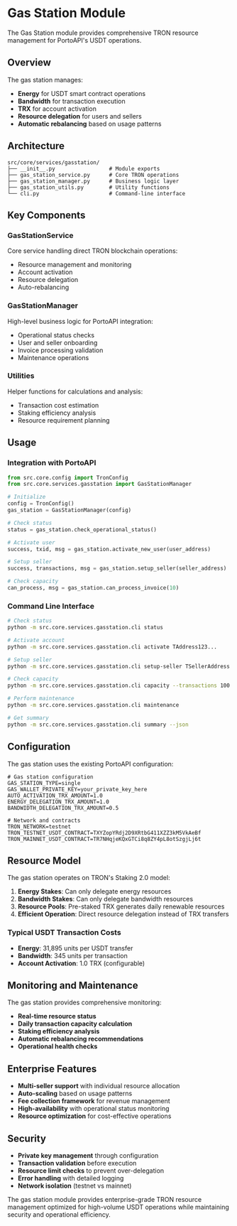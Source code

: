 # Gas Station Module

The Gas Station module provides comprehensive TRON resource management for PortoAPI's USDT operations.

## Overview

The gas station manages:
- **Energy** for USDT smart contract operations
- **Bandwidth** for transaction execution  
- **TRX** for account activation
- **Resource delegation** for users and sellers
- **Automatic rebalancing** based on usage patterns

## Architecture

```
src/core/services/gasstation/
├── __init__.py                 # Module exports
├── gas_station_service.py      # Core TRON operations
├── gas_station_manager.py      # Business logic layer
├── gas_station_utils.py        # Utility functions
└── cli.py                      # Command-line interface
```

## Key Components

### GasStationService
Core service handling direct TRON blockchain operations:
- Resource management and monitoring
- Account activation
- Resource delegation
- Auto-rebalancing

### GasStationManager  
High-level business logic for PortoAPI integration:
- Operational status checks
- User and seller onboarding
- Invoice processing validation
- Maintenance operations

### Utilities
Helper functions for calculations and analysis:
- Transaction cost estimation
- Staking efficiency analysis
- Resource requirement planning

## Usage

### Integration with PortoAPI

```python
from src.core.config import TronConfig
from src.core.services.gasstation import GasStationManager

# Initialize
config = TronConfig()
gas_station = GasStationManager(config)

# Check status
status = gas_station.check_operational_status()

# Activate user
success, txid, msg = gas_station.activate_new_user(user_address)

# Setup seller
success, transactions, msg = gas_station.setup_seller(seller_address)

# Check capacity
can_process, msg = gas_station.can_process_invoice(10)
```

### Command Line Interface

```bash
# Check status
python -m src.core.services.gasstation.cli status

# Activate account
python -m src.core.services.gasstation.cli activate TAddress123...

# Setup seller
python -m src.core.services.gasstation.cli setup-seller TSellerAddress...

# Check capacity
python -m src.core.services.gasstation.cli capacity --transactions 100

# Perform maintenance
python -m src.core.services.gasstation.cli maintenance

# Get summary
python -m src.core.services.gasstation.cli summary --json
```

## Configuration

The gas station uses the existing PortoAPI configuration:

```env
# Gas station configuration
GAS_STATION_TYPE=single
GAS_WALLET_PRIVATE_KEY=your_private_key_here
AUTO_ACTIVATION_TRX_AMOUNT=1.0
ENERGY_DELEGATION_TRX_AMOUNT=1.0
BANDWIDTH_DELEGATION_TRX_AMOUNT=0.5

# Network and contracts
TRON_NETWORK=testnet
TRON_TESTNET_USDT_CONTRACT=TXYZopYRdj2D9XRtbG411XZZ3kM5VkAeBf
TRON_MAINNET_USDT_CONTRACT=TR7NHqjeKQxGTCi8q8ZY4pL8otSzgjLj6t
```

## Resource Model

The gas station operates on TRON's Staking 2.0 model:

1. **Energy Stakes**: Can only delegate energy resources
2. **Bandwidth Stakes**: Can only delegate bandwidth resources  
3. **Resource Pools**: Pre-staked TRX generates daily renewable resources
4. **Efficient Operation**: Direct resource delegation instead of TRX transfers

### Typical USDT Transaction Costs
- **Energy**: 31,895 units per USDT transfer
- **Bandwidth**: 345 units per transaction
- **Account Activation**: 1.0 TRX (configurable)

## Monitoring and Maintenance

The gas station provides comprehensive monitoring:

- **Real-time resource status**
- **Daily transaction capacity calculation**
- **Staking efficiency analysis**
- **Automatic rebalancing recommendations**
- **Operational health checks**

## Enterprise Features

- **Multi-seller support** with individual resource allocation
- **Auto-scaling** based on usage patterns
- **Fee collection framework** for revenue management
- **High-availability** with operational status monitoring
- **Resource optimization** for cost-effective operations

## Security

- **Private key management** through configuration
- **Transaction validation** before execution
- **Resource limit checks** to prevent over-delegation
- **Error handling** with detailed logging
- **Network isolation** (testnet vs mainnet)

The gas station module provides enterprise-grade TRON resource management optimized for high-volume USDT operations while maintaining security and operational efficiency.